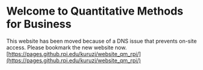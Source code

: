 Welcome to Quantitative Methods for Business
============================

This website has been moved because of a DNS issue that prevents on-site access.
Please bookmark the new website now.
[https://pages.github.rpi.edu/kuruzj/website_qm_rpi/](https://pages.github.rpi.edu/kuruzj/website_qm_rpi/)
